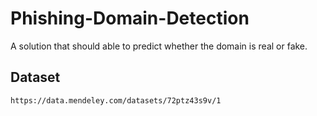 # Phishing-Domain-Detection
A solution that should able to predict whether the domain is real or fake.

## Dataset

```
https://data.mendeley.com/datasets/72ptz43s9v/1

```
